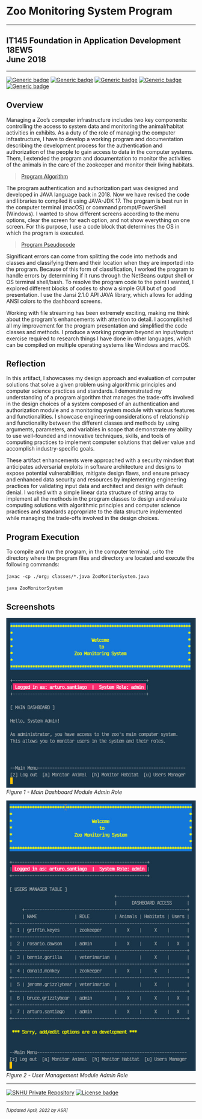 # Zoo Monitoring System Program

---

## IT145 Foundation in Application Development 18EW5<br/>June 2018

---

[![Generic badge](https://img.shields.io/badge/language-JAVA_17-blue.svg)](https://www.java.com) [![Generic badge](https://img.shields.io/badge/library-JANI--2.1.0-cyan.svg)](http://fusesource.github.io/jansi) [![Generic badge](https://img.shields.io/badge/ide-NetBeans-purple.svg)](https://netbeans.apache.org) [![Generic badge](https://img.shields.io/badge/terminal-Bash_or_Powershell-brown.svg)](https://netbeans.apache.org/) [![Generic badge](https://img.shields.io/badge/license-MIT-red.svg)](LICENSE)

## Overview

Managing a Zoo’s computer infrastructure includes two key components: controlling the access to system data and monitoring the animal/habitat activities in exhibits. As a duty of the role of managing the computer infrastructure, I have to develop a working program and documentation describing the development process for the authentication and authorization of the people to gain access to data in the computer systems. Them, I extended the program and documentation to monitor the activities of the animals in the care of the zookeeper and monitor their living habitats.

> [Program Algorithm](IT145-M7-1_Algorithms.pdf "Program Algorithm")

The program authentication and authorization part was designed and developed in JAVA language back in 2018. Now we have revised the code and libraries to compiled it using JAVA-JDK 17. The program is best run in the computer terminal (macOS) or command prompt/PowerShell (Windows). I wanted to show different screens according to the menu options, clear the screen for each option, and not show everything on one screen. For this purpose, I use a code block that determines the OS in which the program is executed.

> [Program Pseudocode](IT145-M7-1_Pseudocode.pdf "Program Pseudocode")

Significant errors can come from splitting the code into methods and classes and classifying them and their location when they are imported into the program. Because of this form of classification, I worked the program to handle errors by determining if it runs through the NetBeans output shell or OS terminal shell/bash. To resolve the program code to the point I wanted, I explored different blocks of codes to show a simple GUI but of good presentation. I use the Jansi 2.1.0 API JAVA library, which allows for adding ANSI colors to the dashboard screens.

Working with file streaming has been extremely exciting, making me think about the program's enhancements with attention to detail. I accomplished all my improvement for the program presentation and simplified the code classes and methods. I produce a working program beyond an input/output exercise required to research things I have done in other languages, which can be compiled on multiple operating systems like Windows and macOS.

## Reflection

In this artifact, I showcases my design approach and evaluation of computer solutions that solve a given problem using algorithmic principles and computer science practices and standards. I demonstrated my understanding of a program algorithm that manages the trade-offs involved in the design choices of a system composed of an authentication and authorization module and a monitoring system module with various features and functionalities. I showcase engineering considerations of relationship and functionality between the different classes and methods by using arguments, parameters, and variables in scope that demonstrate my ability to use well-founded and innovative techniques, skills, and tools of computing practices to implement computer solutions that deliver value and accomplish industry-specific goals.

These artifact enhancements were approached with a security mindset that anticipates adversarial exploits in software architecture and designs to expose potential vulnerabilities, mitigate design flaws, and ensure privacy and enhanced data security and resources by implementing engineering practices for validating input data and architect and design with default denial. I worked with a simple linear data structure of string array to implement all the methods in the program classes to design and evaluate computing solutions with algorithmic principles and computer science practices and standards appropriate to the data structure implemented while managing the trade-offs involved in the design choices.

## Program Execution

To compile and run the program, in the computer terminal, `cd` to the directory where the program files and directory are located and execute the following commands:

`javac -cp ./org; classes/*.java ZooMonitorSystem.java`

`java ZooMonitorSystem`

## Screenshots

![Main Dashboard - Zoo Monitor System](img/MainDashboard.jpg)<br/>_Figure 1 - Main Dashboard Module Admin Role_

![User Management - Zoo Monitor System](img/UserManagement.jpg)<br/>_Figure 2 - User Management Module Admin Role_

---

[![SNHU Private Repository](https://img.shields.io/badge/repo-SNHU-blueviolet.svg?style=for-the-badge&logo=github)](https://github.com/arsari/arsari-snhu "Back to SNHU Private Repo") [![License badge](https://img.shields.io/badge/license-MIT-green.svg?style=for-the-badge&logo=github)](LICENSE "GitHub MIT License")

---

<small>_[Updated April, 2022 by ASR]_</small>
